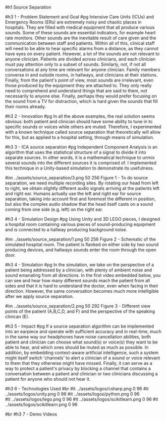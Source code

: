 #h1 Source Separation

#h3 1 - Problem Statement and Goal
#pg Intensive Care Units (ICUs) and Emergency Rooms (ERs) are extremely noisy and chaotic places in hospitals. They are filled with medical equipment that all produce various sounds. Some of these sounds are essential indicators, for example heart rate monitors. Other sounds are the inevitable result of care given and the communication between staff and patients. Within all of this, clinical staff will need to be able to hear specific alarms from a distance, as they cannot have eyes on every patient. However, a lot of the sounds are not relevant to anyone clinician. Patients are divided across clinicians, and each clinician must pay attention only to a subset of sounds. Similarly, not, if not all conversations at any time are relevant for anyone clinician. Family members converse in and outside rooms, in hallways, and clinicians at their stations. Finally, from the patient's point of view, most sounds are irrelevant, even those produced by the equipment they are attached to. They only really need to comprehend and understand things that are said to them, not necessarily to anyone else. Finally, perhaps they would prefer focusing on the sound from a TV for distraction, which is hard given the sounds that fill their rooms already. 

#h3 2 - Innovation
#pg In all the above examples, the real solution seems obvious: both patient and clinician should have some ability to tune in to specific sounds or voices while others are muted. Therefore, I experimented with a known technique called source separation that theoretically will allow for this, but as applied to a hospital setting, through means of simulation.

#h3 3 - ICA source separation 
#pg Independent Component Analysis is an algorithm that uses the statistical structure of a signal to divide it into separate sources. In other words, it is a mathematical technique to unmix several sounds into the different sources it is comprised of. I implemented this technique in a Unity-based simulation to demonstrate its usefulness. 

#im ../assets/source_separation/3.png 50 256 Figure 1 - To do source separation, we need multiple recording sites. By rotating our head from left to right, we obtain slightly different audio signals arriving at the patients left and right ear. Humans actually use the left and right ear for source separation, taking into account first and foremost the different in position, but also the complex audio shadow that the head itself casts on a sound coming from one side (e.g. left) on the right ear. 

#h3 4 - Simulation Design
#pg Using Unity and 3D LEGO pieces, I designed a hospital room containing various pieces of sound-producing equipment and is connected to a hallway producing background noise. 

#im ../assets/source_separation/1.png 50 256 Figure 2 - Schematic of the simulated hospital room. The patient is flanked on either side by two sound producing devices, and hallways sounds enter the room through the open door. 

#h3 4 - Simulation
#pg In the simulation, we take on the perspective of a patient being addressed by a clinician, with plenty of ambient noise and sound emanating from all directions. In the first video embedded below, you can see and hear how many different sounds reach the patient from all sides and that it is hard to understand the doctor, even when facing in their direction. However, the same conversation becomes much more intelligible after we apply source separation. 

#im ../assets/source_separation/2.png 50 292 Figure 3 - Different view points of the patient (A,B,C,D, and F) and the perspective of the speaking clinican (E). 

#h3 5 - Impact
#pg If a source separation algorithm can be implemented into an earpiece and operate with sufficient accuracy and in real-time, much in the same way our headphones have noise cancellation abilities, both patient and clinician can choose what sound(s) or voice(s) they want to be able to hear, and which ones should be muted as much as possible. In addition, by embedding context-aware artificial intelligence, such a system might itself switch 'channels' to alert a clinician of a sound or voice relevant to them that they otherwise might have missed. Finally, it can serve as a way to protect a patient's privacy by blocking a channel that contains a conversation between a patient and clinician or two clinicians discussing a patient for anyone who should not hear it. 

#h3 6 - Technologies Used
#br 
#it ../assets/logos/csharp.png 0 96 
#it ../assets/logos/unity.png 0 96 
#it ../assets/logos/python.png 0 96  
#it ../assets/logos/lego.png 0 96 
#it ../assets/logos/scikitlearn.png 0 96 
#it ../assets/logos/scikitlearn.png 0 96 

#br 
#h3 7 - Demo Videos



